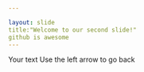 ```yaml
---

layout: slide
title:"Welcome to our second slide!"
github is awesome
---
```


Your text 
Use the left arrow to go back
